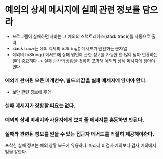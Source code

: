 # 예외의 상세 메시지에 실패 관련 정보를 담으라


- 프로그램이 실패하면 자바는 그 예외의 스택트레이스(stack trace)를 자동으로 출력
- stack trace는 예외 객체의 toString() 메서드가 반환하는 문자열
- 예외의 toString() 메서드에 실패 원인에 관한 정보를 가능한 한 많이 담아 반환하는 일이 중요하다
  -> 실패 순간의 상황을 정확히 포착해 예외의 상세 메시지에 담아야 한다.
  
### 예외에 관여된 모든 매개변수, 필드의 값을 실패 메세지에 담아야 한다.
- 보안 관련 정보에 주의

### 실패 메세지가 장황할 피요는 없다.

### 예외의 상세 메세지와 사용자에게 보여 줄 메세지를 혼동하면 안된다.

### 실패와 관련된 정보를 얻을 수 있는 접근자 메서드를 적절히 제공해야한다.

포착한 실패 정보는 예외 상황 복구에 유용하다. 따라서 비검사 예외보다 검사 예외에서 빛을 발한다.
